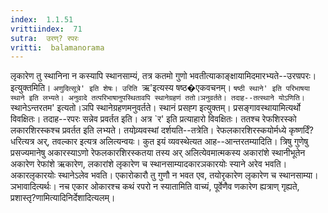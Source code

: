 ```yaml
---
index:  1.1.51
vrittiindex:  71
sutra:  उरण्? रपरः
vritti:  balamanorama 
---
```


लृकारेण तु स्थानिना न कस्यापि स्थानसाम्यं, तत्र कतमो गुणो भवतीत्याकाङ्क्षायामिदमारभ्यते--उरण्रपरः। इत्युक्तमिति। `अणुदित्सूत्रे' इति शेषः। उरिति `ऋ'इत्यस्य षष्ठ�एकवचनम्। `षष्ठी स्थाने' इति परिभाषया स्थाने इति लभ्यते। अनुवादे तत्परिभाषानुपस्थितावपि स्थानेग्रहणं ततो।ञनुवर्तते। तदाह--तत्स्थाने योऽणिति। `स्थानेऽन्तरतम' इत्यतो।ञपि स्थानेग्रहणमनुवर्तते। स्थानं प्रसह्ग इत्युक्तम्। प्रसङ्गावस्थायामित्यर्थो विवक्षितः। तदाह--रपरः सन्नेव प्रवर्तत इति। अत्र `र' इति प्रत्याहारो विवक्षितः। ततश्च रेफशिरस्को लकारशिरस्कश्च प्रवर्तत इति लभ्यते। तयोव्र्यवस्थां दर्शयति--तत्रेति। रेफलकारशिरस्कयोर्मध्ये कृष्णर्दिं?धरित्यत्र अर्, तवल्कार इत्यत्र अलित्यन्वयः। कुत इयं व्यवस्थेत्यत आह--आन्तरतम्यादिति। त्रिषु गुणेषु प्रसज्यमानेषु अकारस्याऽणो रेफलकारशिरस्कतया तस्य अर् अलित्येवमात्मकस्य अकारांशे स्थानीभूतेन अकारेण रेफांशे ऋकारेण, लकारांशे लृकारेण च स्थानसाम्यादकारञकारयोः स्याने अरेव भवति। अकारलृकारयोः स्थानेऽलेव भवति। एकारोकारौ तु गुणौ न भवत एव, तयोरृकारेण लृकारेण च स्थानसाम्या।ञभावादित्यर्थः। नच एकार ओकारश्च कथं रपरो न स्यातामिति वाच्यं, पूर्वेणैव णकारेण ह्यत्राण् गृह्यते, प्रशास्तृ?णामित्यादिनिर्देशादित्यलम्।

